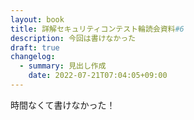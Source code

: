```yaml
---
layout: book
title: 詳解セキュリティコンテスト輪読会資料#6
description: 今回は書けなかった
draft: true
changelog:
  - summary: 見出し作成
    date: 2022-07-21T07:04:05+09:00
---
```


時間なくて書けなかった！

